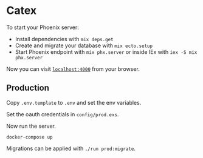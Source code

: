 # Catex

To start your Phoenix server:

  * Install dependencies with `mix deps.get`
  * Create and migrate your database with `mix ecto.setup`
  * Start Phoenix endpoint with `mix phx.server` or inside IEx with `iex -S mix phx.server`

Now you can visit [`localhost:4000`](http://localhost:4000) from your browser.


## Production

Copy `.env.template` to `.env` and set the env variables.

Set the oauth credentials in `config/prod.exs`.

Now run the server.

	docker-compose up

Migrations can be applied with `./run prod:migrate`.
